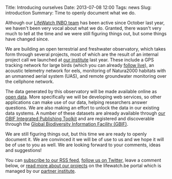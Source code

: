 Title: Introducing ourselves
Date: 2013-07-08 12:00
Tags: news
Slug: introduction
Summary: Time to openly document what we do.

Although our [LifeWatch INBO team](/pages/about.html) has been active since October last year, we haven't been very vocal about what we do. Granted, there wasn't very much to tell at the time and we were still figuring things out, but some things have changed since.

We are building an open terrestrial and freshwater observatory, which takes form through several projects, most of which are the result of an internal project call we launched at [our institute](http://www.inbo.be/content/homepage_en.asp) last year. These include a GPS tracking network for large birds (which you can already [follow live](http://www.lifewatch.be/vogels)), an acoustic telemetry network for eels, monitoring of Natura2000 habitats with an unmanned aerial system (UAS), and remote groundwater monitoring over the cellphone network.

The data generated by this observatory will be made available online as [open data](http://opendefinition.org/). More specifically we will be developing web services, so other applications can make use of our data, helping researchers answer questions. We are also making an effort to unlock the data in our existing data systems. A number of these datasets are already available through [our GBIF Integrated Publishing Toolkit](http://data.inbo.be/ipt/) and are registered and discoverable through the [Global Biodiversity Information Facility (GBIF)](http://www.gbif.org/).

We are still figuring things out, but this time we are ready to openly document it. We are convinced it we will be of use to us and we hope it will be of use to you as well. We are looking forward to your comments, ideas and suggestions!

You can [subscribe to our RSS feed](/feeds/rss.xml), [follow us on Twitter](https://twitter.com/LifeWatchINBO), leave a comment below, or [read more about our projects](http://www.lifewatch.be/project/observatories) on the lifewatch.be portal which is managed by our [partner institute](http://www.vliz.be/EN/INTRO).